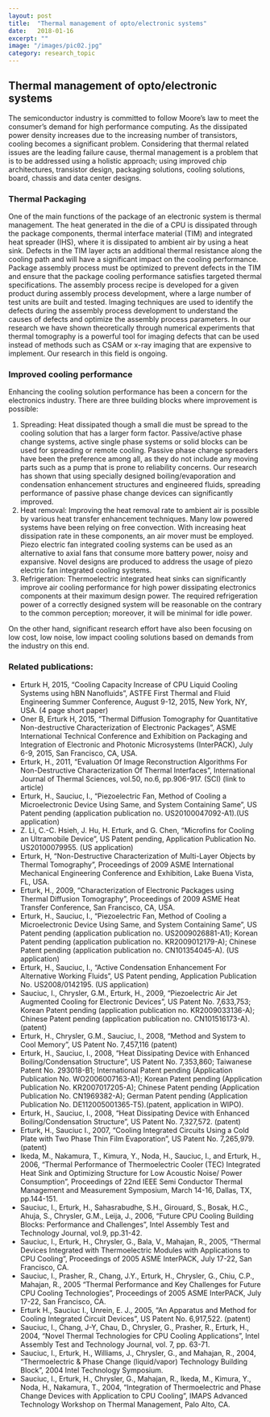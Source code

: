 ```yaml
---
layout: post
title:  "Thermal management of opto/electronic systems"
date:   2018-01-16
excerpt: ""
image: "/images/pic02.jpg"
category: research_topic
---
```


## Thermal management of opto/electronic systems
The semiconductor industry is committed to follow Moore’s law to meet the consumer’s demand for high performance computing.  As the dissipated power density increases due to the increasing number of transistors, cooling becomes a significant problem.  Considering that thermal related issues are the leading failure cause, thermal management is a problem that is to be addressed using a holistic approach; using improved chip architectures, transistor design, packaging solutions, cooling solutions, board, chassis and data center designs. 

### Thermal Packaging

One of the main functions of the package of an electronic system is thermal management.  The heat generated in the die of a CPU is dissipated through the package components, thermal interface material (TIM) and integrated heat spreader (IHS), where it is dissipated to ambient air by using a heat sink.  Defects in the TIM layer acts an additional thermal resistance along the cooling path and will have a significant impact on the cooling performance.  Package assembly process must be optimized to prevent defects in the TIM and ensure that the package cooling performance satisfies targeted thermal specifications.  The assembly process recipe is developed for a given product during assembly process development, where a large number of test units are built and tested.  Imaging techniques are used to identify the defects during the assembly process development to understand the causes of defects and optimize the assembly process parameters.  In our research we have shown theoretically through numerical experiments that thermal tomography is a powerful tool for imaging defects that can be used instead of methods such as CSAM or x-ray imaging that are expensive to implement.  Our research in this field is ongoing. 

### Improved cooling performance

Enhancing the cooling solution performance has been a concern for the electronics industry.  There are three building blocks where improvement is possible: 

1. Spreading:  Heat dissipated though a small die must be spread to the cooling solution that has a larger form factor.  Passive/active phase change systems, active single phase systems or solid blocks can be used for spreading or remote cooling.  Passive phase change spreaders have been the preference among all, as they do not include any moving parts such as a pump that is prone to reliability concerns.  Our research has shown that using specially designed boiling/evaporation and condensation enhancement structures and engineered fluids, spreading performance of passive phase change devices can significantly improved. 
1. Heat removal:  Improving the heat removal rate to ambient air is possible by various heat transfer enhancement techniques.  Many low powered systems have been relying on free convection.  With increasing heat dissipation rate in these components, an air mover must be employed.  Piezo electric fan integrated cooling systems can be used as an alternative to axial fans that consume more battery power, noisy and expansive.  Novel designs are produced to address the usage of piezo electric fan integrated cooling systems. 
1. Refrigeration:  Thermoelectric integrated heat sinks can significantly improve air cooling performance for high power dissipating electronics components at their maximum design power.  The required refrigeration power of a correctly designed system will be reasonable on the contrary to the common perception; moreover, it will be minimal for idle power. 

On the other hand, significant research effort have also been focusing on low cost, low noise, low impact cooling solutions based on demands from the industry on this end. 

### Related publications:

- Erturk H, 2015, “Cooling Capacity Increase of CPU Liquid Cooling Systems using hBN Nanofluids”, ASTFE First Thermal and Fluid Engineering Summer Conference, August 9-12, 2015, New York, NY, USA. (4 page short paper)
- Oner B, Erturk H, 2015, “Thermal Diffusion Tomography for Quantitative Non-destructive Characterization of Electronic Packages”, ASME International Technical Conference and Exhibition on Packaging and Integration of Electronic and Photonic Microsystems (InterPACK), July 6-9, 2015, San Francisco, CA, USA.
- Erturk, H., 2011, “Evaluation Of Image Reconstruction Algorithms For Non-Destructive Characterization Of Thermal Interfaces”, International Journal of Thermal Sciences, vol.50, no.6, pp.906-917.  (SCI) (link to article)
- Erturk, H., Sauciuc, I., “Piezoelectric Fan, Method of Cooling a Microelectronic Device Using Same, and System Containing Same”, US Patent pending (application publication no. US20100047092-A1).(US application)
- Z. Li, C.-C. Hsieh, J. Hu, H. Erturk, and G. Chen, “Microfins for Cooling an Ultramobile Device”, US Patent pending, Application Publication No. US20100079955.  (US application)
- Erturk, H, “Non-Destructive Characterization of Multi-Layer Objects by Thermal Tomography”, Proceedings of 2009 ASME International Mechanical Engineering Conference and Exhibition, Lake Buena Vista, FL, USA. 
- Erturk, H., 2009, “Characterization of Electronic Packages using Thermal Diffusion Tomography”, Proceedings of 2009 ASME Heat Transfer Conference, San Francisco, CA, USA.
- Erturk, H., Sauciuc, I., “Piezoelectric Fan, Method of Cooling a Microelectronic Device Using Same, and System Containing Same”, US Patent pending (application publication no. US2009026881-A1); Korean Patent pending (application publication no. KR2009012179-A); Chinese Patent pending (application publication no. CN101354045-A). (US application)
- Erturk, H., Sauciuc, I., “Active Condensation Enhancement For Alternative Working Fluids”, US Patent pending, Application Publication No. US2008/0142195. (US application)
- Sauciuc, I., Chrysler, G.M., Erturk, H., 2009, “Piezoelectric Air Jet Augmented Cooling for Electronic Devices”, US Patent No. 7,633,753; Korean Patent pending (application publication no. KR2009033136-A); Chinese Patent pending (application publication no. CN101516173-A). (patent)
- Erturk, H., Chrysler, G.M., Sauciuc, I., 2008, “Method and System to Cool Memory”, US Patent No. 7,457,116 (patent)
- Erturk, H., Sauciuc, I., 2008, “Heat Dissipating Device with Enhanced Boiling/Condensation Structure”, US Patent No. 7,353,860; Taiwanese Patent No. 293018-B1; International Patent pending (Application Publication No. WO2006007163-A1); Korean Patent pending (Application Publication No. KR2007017205-A); Chinese Patent pending (Application Publication No. CN1969382-A); German Patent pending (Application Publication No. DE112005001365-T5).(patent, application in WIPO).
- Erturk, H., Sauciuc, I., 2008, “Heat Dissipating Device with Enhanced Boiling/Condensation Structure”, US Patent No. 7,327,572.  (patent)
- Erturk, H., Sauciuc I., 2007, “Cooling Integrated Circuits Using a Cold Plate with Two Phase Thin Film Evaporation”, US Patent No. 7,265,979. (patent)
- Ikeda, M., Nakamura, T., Kimura, Y., Noda, H., Sauciuc, I., and Erturk, H., 2006, “Thermal Performance of Thermoelectric Cooler (TEC) Integrated Heat Sink and Optimizing Structure for Low Acoustic Noise/ Power Consumption”, Proceedings of 22nd IEEE Semi Conductor Thermal Management and Measurement Symposium, March 14-16, Dallas, TX, pp.144-151.
- Sauciuc, I., Erturk, H., Sahasrabudhe, S.H., Girouard, S., Bosak, H.C., Ahuja, S., Chrysler, G.M., Leija, J., 2006, “Future CPU Cooling Building Blocks: Performance and Challenges”, Intel Assembly Test and Technology Journal, vol.9, pp.31-42.
- Sauciuc, I., Erturk, H., Chrysler, G., Bala, V., Mahajan, R., 2005, “Thermal Devices Integrated with Thermoelectric Modules with Applications to CPU Cooling”, Proceedings of 2005 ASME InterPACK, July 17-22, San Francisco, CA.
- Sauciuc, I., Prasher, R., Chang, J.Y., Erturk, H., Chrysler, G., Chiu, C.P., Mahajan, R., 2005 “Thermal Performance and Key Challenges for Future CPU Cooling Technologies”, Proceedings of 2005 ASME InterPACK, July 17-22, San Francisco, CA.
- Erturk H., Sauciuc I., Unrein, E. J., 2005, “An Apparatus and Method for Cooling Integrated Circuit Devices”, US Patent No. 6,917,522. (patent)
- Sauciuc, I., Chang, J-Y, Chau, D., Chrysler, G., Prasher, R., Erturk, H., 2004, “Novel Thermal Technologies for CPU Cooling Applications”, Intel Assembly Test and Technology Journal, vol. 7, pp. 63-71.
- Sauciuc, I., Erturk, H., Williams, J., Chrysler, G., and Mahajan, R., 2004, “Thermoelectric & Phase Change (liquid/vapor) Technology Building Block”, 2004 Intel Technology Symposium.
- Sauciuc, I., Erturk, H., Chrysler, G., Mahajan, R., Ikeda, M., Kimura, Y., Noda, H., Nakamura, T., 2004, “Integration of Thermoelectric and Phase Change Devices with Application to CPU Cooling”, IMAPS Advanced Technology Workshop on Thermal Management, Palo Alto, CA. 
